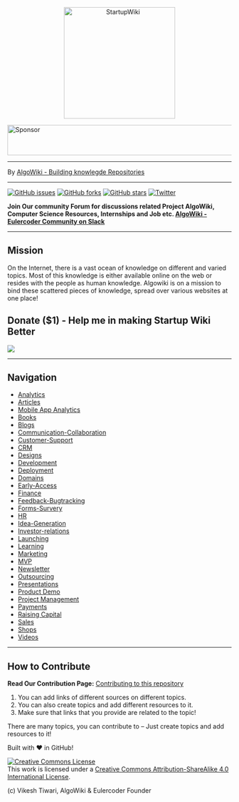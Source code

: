 <p align="center">
	<img src="img/startupWiki.svg" align="center" height="250px" width="250px" alt="StartupWiki"/>
</p>



<a target='_blank' rel='nofollow' href='https://app.codesponsor.io/link/p9HijS4T3i4dif3TiynvGHf1/TheAlgoWiki/star=tupwiki'>
  <img alt='Sponsor' width='888' height='68' src='https://app.codesponsor.io/embed/p9HijS4T3i4dif3TiynvGHf1/TheAlgoWiki/startupwiki.svg' />
</a>

---
By <a href="https://github.com/vicky002/AlgoWiki" target="_blank">AlgoWiki - Building knowlegde Repositories</a>

---

[![GitHub issues](https://img.shields.io/github/issues/TheAlgoWiki/startupwiki.svg)](https://github.com/TheAlgoWiki/startupwiki/issues) [![GitHub forks](https://img.shields.io/github/forks/TheAlgoWiki/startupwiki.svg)](https://github.com/TheAlgoWiki/startupwiki/network) [![GitHub stars](https://img.shields.io/github/stars/TheAlgoWiki/startupwiki.svg)](https://github.com/TheAlgoWiki/startupwiki/stargazers) [![Twitter](https://img.shields.io/twitter/url/https/github.com/TheAlgoWiki/startupwiki.svg?style=social)](https://twitter.com/intent/tweet?text=Wow,%20Check%20Startup%20Wiki%20-%20Startup%20all%20resources%20at%20one%20place!%20by%20@vikesh002%20on%20Github:&url=https%3A%2F%2Fgithub.com%2FTheAlgoWiki%2Fstartupwiki) 

**Join Our community Forum for discussions related Project AlgoWiki, Computer Science Resources, Internships and Job etc. [AlgoWiki - Eulercoder Community on Slack](https://publicslack.com/slacks/eulercodercommunity/invites/new)**

---

## Mission

On the Internet, there is a vast ocean of knowledge on different and varied topics. Most of this knowledge is either available online on the web or resides with the people as human knowledge. Algowiki is on a mission to bind these scattered pieces of knowledge, spread over various websites at one place! 

## Donate ($1) - Help me in making Startup Wiki Better
[<img src="https://www.paypalobjects.com/webstatic/mktg/logo/AM_mc_vs_dc_ae.jpg">](https://www.paypal.me/vikeshtiwari/1)

---

## Navigation

* [Analytics](Analytics/README.md)
* [Articles](Articles/README.md)
* [Mobile App Analytics](Mobile-Analytics/README.md)
* [Books](Books/README.md)
* [Blogs](Blogs/README.md)
* [Communication-Collaboration](Communication-Collaboration/README.md)
* [Customer-Support](D/README.md)
* [CRM](CRM/README.md)
* [Designs](Designs/README.md)
* [Development](Development/REDME.md)
* [Deployment](Deployment/README.md)
* [Domains](Domains/README.md)
* [Early-Access](EaSrly-Access/README.md)
* [Finance](Finance/README.md)
* [Feedback-Bugtracking](Feedback/README.md)
* [Forms-Survery](Form-Survey/README.md)
* [HR](HR/README.md)
* [Idea-Generation](Idea-Generation/README.md)
* [Investor-relations](Investor-relation/README.md)
* [Launching](Launching/README.md)
* [Learning](Learning/README.md)
* [Marketing](Marketing/README.md)
* [MVP](MVP/README.md)
* [Newsletter](Newsletter/README.md)
* [Outsourcing](Outsourcing/README.md)
* [Presentations](Presentations/README.md)
* [Product Demo](Product-Demo/README.md)
* [Project Management](Project-Management/README.md)
* [Payments](Payments/README.md)
* [Raising Capital](S/README.md)
* [Sales](Sales/README.md)
* [Shops](Shop/README.md)
* [Videos](Videos/README.md)


---

## How to Contribute

**Read Our Contribution Page:** [Contributing to this repository](https://github.com/vicky002/Wiki_Knowledge/wiki/Contribution)
1. You can add links of different sources on different topics.
2. You can also create topics and add different resources to it.
3. Make sure that links that you provide are related to the topic!


There are many topics, you can contribute to – Just create topics and add resources to it!

Built with :heart: in GitHub! 

<a rel="license" href="http://creativecommons.org/licenses/by-sa/4.0/"><img alt="Creative Commons License" style="border-width:0" src="https://i.creativecommons.org/l/by-sa/4.0/88x31.png" /></a><br />This work is licensed under a <a rel="license" href="http://creativecommons.org/licenses/by-sa/4.0/">Creative Commons Attribution-ShareAlike 4.0 International License</a>. 

(c) Vikesh Tiwari, AlgoWiki & Eulercoder Founder
